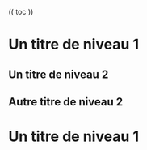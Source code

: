 (( toc ))
# Un titre de niveau 1
## Un titre de niveau 2
## Autre titre de niveau 2
# Un titre de niveau 1